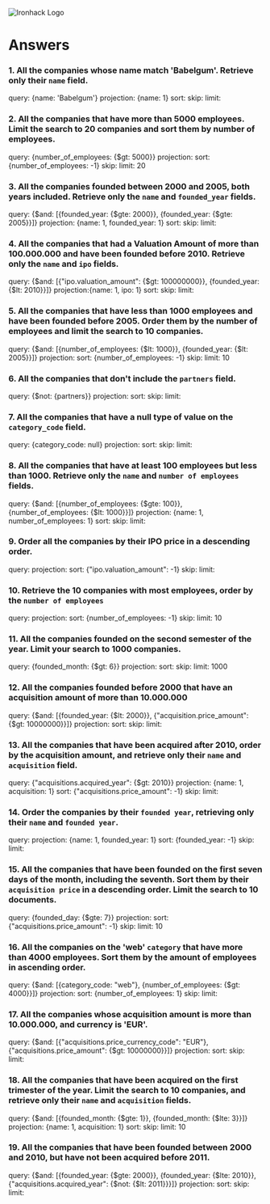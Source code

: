 ![Ironhack Logo](https://i.imgur.com/1QgrNNw.png)

# Answers

### 1. All the companies whose name match 'Babelgum'. Retrieve only their `name` field.
query: {name: 'Babelgum'}
projection: {name: 1}
sort:
skip:
limit:

### 2. All the companies that have more than 5000 employees. Limit the search to 20 companies and sort them by **number of employees**.
query: {number_of_employees: {$gt: 5000}}
projection:
sort: {number_of_employees: -1}
skip:
limit: 20


### 3. All the companies founded between 2000 and 2005, both years included. Retrieve only the `name` and `founded_year` fields.
query: {$and: [{founded_year: {$gte: 2000}}, {founded_year: {$gte: 2005}}]}
projection: {name: 1, founded_year: 1}
sort:
skip:
limit:
### 4. All the companies that had a Valuation Amount of more than 100.000.000 and have been founded before 2010. Retrieve only the `name` and `ipo` fields.
query: {$and: [{"ipo.valuation_amount": {$gt: 100000000}}, {founded_year: {$lt: 2010}}]}
projection:{name: 1, ipo: 1}
sort:
skip:
limit:


### 5. All the companies that have less than 1000 employees and have been founded before 2005. Order them by the number of employees and limit the search to 10 companies.
query: {$and: [{number_of_employees: {$lt: 1000}}, {founded_year: {$lt: 2005}}]}
projection:
sort: {number_of_employees: -1}
skip:
limit: 10


### 6. All the companies that don't include the `partners` field.
query: {$not: {partners}}
projection:
sort:
skip:
limit:


### 7. All the companies that have a null type of value on the `category_code` field.
query: {category_code: null}
projection:
sort:
skip:
limit:


### 8. All the companies that have at least 100 employees but less than 1000. Retrieve only the `name` and `number of employees` fields.
query: {$and: [{number_of_employees: {$gte: 100}}, {number_of_employees: {$lt: 1000}}]}
projection: {name: 1, number_of_employees: 1}
sort:
skip:
limit:


### 9. Order all the companies by their IPO price in a descending order.
query:
projection:
sort: {"ipo.valuation_amount": -1}
skip:
limit:


### 10. Retrieve the 10 companies with most employees, order by the `number of employees`
query:
projection:
sort: {number_of_employees: -1}
skip:
limit: 10


### 11. All the companies founded on the second semester of the year. Limit your search to 1000 companies.
query: {founded_month: {$gt: 6}}
projection:
sort:
skip:
limit: 1000


### 12. All the companies founded before 2000 that have an acquisition amount of more than 10.000.000
query: {$and: [{founded_year: {$lt: 2000}}, {"acquisition.price_amount": {$gt: 10000000}}]}
projection:
sort:
skip:
limit:


### 13. All the companies that have been acquired after 2010, order by the acquisition amount, and retrieve only their `name` and `acquisition` field.
query: {"acquisitions.acquired_year": {$gt: 2010}}
projection: {name: 1, acquisition: 1}
sort: {"acquisitions.price_amount": -1}
skip:
limit:


### 14. Order the companies by their `founded year`, retrieving only their `name` and `founded year`.
query: 
projection: {name: 1, founded_year: 1}
sort: {founded_year: -1}
skip:
limit:


### 15. All the companies that have been founded on the first seven days of the month, including the seventh. Sort them by their `acquisition price` in a descending order. Limit the search to 10 documents.
query: {founded_day: {$gte: 7}}
projection:
sort: {"acquisitions.price_amount": -1}
skip:
limit: 10


### 16. All the companies on the 'web' `category` that have more than 4000 employees. Sort them by the amount of employees in ascending order.
query: {$and: [{category_code: "web"}, {number_of_employees: {$gt: 4000}}]}
projection:
sort: {number_of_employees: 1}
skip:
limit:


### 17. All the companies whose acquisition amount is more than 10.000.000, and currency is 'EUR'.
query: {$and: [{"acquisitions.price_currency_code": "EUR"}, {"acquisitions.price_amount": {$gt: 10000000}}]}
projection:
sort:
skip:
limit:


### 18. All the companies that have been acquired on the first trimester of the year. Limit the search to 10 companies, and retrieve only their `name` and `acquisition` fields.
query: {$and: [{founded_month: {$gte: 1}}, {founded_month: {$lte: 3}}]}
projection: {name: 1, acquisition: 1}
sort:
skip:
limit: 10


### 19. All the companies that have been founded between 2000 and 2010, but have not been acquired before 2011.
query: {$and: [{founded_year: {$gte: 2000}}, {founded_year: {$lte: 2010}}, {"acquisitions.acquired_year": {$not: {$lt: 2011}}}]}
projection:
sort:
skip:
limit:

